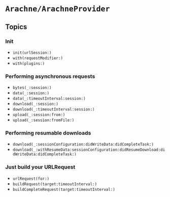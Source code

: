 # ``Arachne/ArachneProvider``

## Topics

### Init

- ``init(urlSession:)``
- ``with(requestModifier:)``
- ``with(plugins:)``

### Performing asynchronous requests

- ``bytes(_:session:)``
- ``data(_:session:)``
- ``data(_:timeoutInterval:session:)``
- ``download(_:session:)``
- ``download(_:timeoutInterval:session:)``
- ``upload(_:session:from:)``
- ``upload(_:session:fromFile:)``

### Performing resumable downloads

- ``download(_:sessionConfiguration:didWriteData:didCompleteTask:)``
- ``download(_:withResumeData:sessionConfiguration:didResumeDownload:didWriteData:didCompleteTask:)``

### Just build your URLRequest

- ``urlRequest(for:)``
- ``buildRequest(target:timeoutInterval:)``
- ``buildCompleteRequest(target:timeoutInterval:)``
